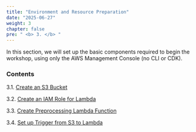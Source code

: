```yaml
---
title: "Environment and Resource Preparation"
date: "2025-06-27"
weight: 3
chapter: false
pre: " <b> 3. </b> "
---
```


In this section, we will set up the basic components required to begin the workshop, using only the AWS Management Console (no CLI or CDK).

### Contents  
3.1. [Create an S3 Bucket](3.1-S3/) 

3.2. [Create an IAM Role for Lambda](3.2-IAM-Role/) 

3.3. [Create Preprocessing Lambda Function](3.3-Lambda-function/)   

3.4. [Set up Trigger from S3 to Lambda](3.4-trigger/)
